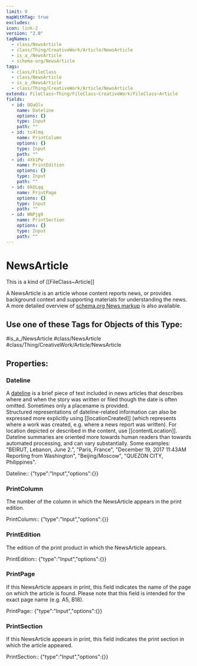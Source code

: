 ```yaml
---
limit: 9
mapWithTag: true
excludes: 
icon: link-2
version: "2.0"
tagNames:
  - class/NewsArticle
  - class/Thing/CreativeWork/Article/NewsArticle
  - is_a_/NewsArticle
  - schema-org/NewsArticle
tags:
  - class/FileClass
  - class/NewsArticle
  - is_a_/NewsArticle
  - class/Thing/CreativeWork/Article/NewsArticle
extends: FileClass~Thing/FileClass~CreativeWork/FileClass~Article
fields:
  - id: OOaGlx
    name: Dateline
    options: {}
    type: Input
    path: ""
  - id: tc4lmq
    name: PrintColumn
    options: {}
    type: Input
    path: ""
  - id: 4Xk1Pw
    name: PrintEdition
    options: {}
    type: Input
    path: ""
  - id: 6kULqq
    name: PrintPage
    options: {}
    type: Input
    path: ""
  - id: WNPjg9
    name: PrintSection
    options: {}
    type: Input
    path: ""
---
```


# NewsArticle
This is a kind of [[FileClass~Article]]

A NewsArticle is an article whose content reports news, or provides background context and supporting materials for understanding the news.  
 A more detailed overview of [schema.org News markup](/docs/news.html) is also available.


## Use one of these Tags for Objects of this Type:

#is_a_/NewsArticle
#class/NewsArticle
#class/Thing/CreativeWork/Article/NewsArticle

## Properties:

### Dateline
A [dateline](https://en.wikipedia.org/wiki/Dateline) is a brief piece of text included in news articles that describes where and when the story was written or filed though the date is often omitted. Sometimes only a placename is provided.  
 Structured representations of dateline-related information can also be expressed more explicitly using [[locationCreated]] (which represents where a work was created, e.g. where a news report was written).  For location depicted or described in the content, use [[contentLocation]].  
 Dateline summaries are oriented more towards human readers than towards automated processing, and can vary substantially. Some examples: "BEIRUT, Lebanon, June 2.", "Paris, France", "December 19, 2017 11:43AM Reporting from Washington", "Beijing/Moscow", "QUEZON CITY, Philippines".

Dateline:: {"type":"Input","options":{}}

### PrintColumn
The number of the column in which the NewsArticle appears in the print edition.

PrintColumn:: {"type":"Input","options":{}}

### PrintEdition
The edition of the print product in which the NewsArticle appears.

PrintEdition:: {"type":"Input","options":{}}

### PrintPage
If this NewsArticle appears in print, this field indicates the name of the page on which the article is found. Please note that this field is intended for the exact page name (e.g. A5, B18).

PrintPage:: {"type":"Input","options":{}}

### PrintSection
If this NewsArticle appears in print, this field indicates the print section in which the article appeared.

PrintSection:: {"type":"Input","options":{}}


